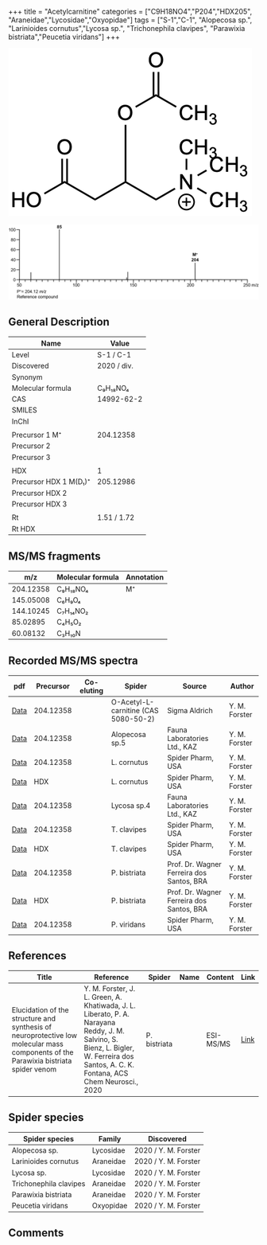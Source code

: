 +++
title = "Acetylcarnitine"
categories = ["C9H18NO4","P204","HDX205",
"Araneidae","Lycosidae","Oxyopidae"]
tags = ["S-1","C-1",
"Alopecosa sp.",
"Larinioides cornutus","Lycosa sp.",
"Trichonephila clavipes",
"Parawixia bistriata","Peucetia viridans"]
+++

![](/img/Acetylcarnitine.png)

![](/img_MSMS/204_Acetylcarnitine.png)

## General Description

| Name                    | Value       |
|-------------------------|-------------|
| Level                   | S-1 / C-1           |
| Discovered              | 2020 / div. |
| Synonym                 |             |
| Molecular formula       | C₉H₁₈NO₄    |
| CAS                     | 14992-62-2  |
| SMILES |   |
| InChI  |   |
|                         |             |
| Precursor 1  M⁺         | 204.12358   |
| Precursor 2             |             |
| Precursor 3             |             |
|                         |             |
| HDX                     | 1           |
| Precursor HDX 1  M(D₁)⁺ | 205.12986   |
| Precursor HDX 2         |             |
| Precursor HDX 3         |             |
|                         |             |
| Rt                      | 1.51 / 1.72 |
| Rt HDX                  |             |

## MS/MS fragments

| m/z       | Molecular formula | Annotation |
|-----------|-------------------|------------|
| 204.12358 | C₉H₁₈NO₄          | M⁺         |
| 145.05008 | C₆H₉O₄            |            |
| 144.10245 | C₇H₁₄NO₂          |            |
| 85.02895  | C₄H₅O₂            |            |
| 60.08132  | C₃H₁₀N            |            |

## Recorded MS/MS spectra

| pdf                                       | Precursor | Co-eluting | Spider                               | Source        | Author        |
|-------------------------------------------|-----------|------------|--------------------------------------|---------------|---------------|
| [Data](/pdf/204_Acetylcarnitine_1-51.pdf) | 204.12358 |            | O-Acetyl-L-carnitine (CAS 5080-50-2) | Sigma Aldrich | Y. M. Forster |
| [Data](/pdf/Alopecosa-sp5/204_Acetylcarnitine_Al-sp5.pdf) | 204.12358 |           | Alopecosa sp.5 | Fauna Laboratories Ltd., KAZ | Y. M. Forster |
| [Data](/pdf/L-cornutus/204_Acetylcarnitine_Lc.pdf) | 204.12358 |           | L. cornutus | Spider Pharm, USA | Y. M. Forster |
| [Data](/pdf/L-cornutus/204_Acetylcarnitine_Lc_HDX.pdf) | HDX |           | L. cornutus | Spider Pharm, USA | Y. M. Forster |
| [Data](/pdf/Lycosa-sp4/204_Acetylcarnitine_Ly-sp4.pdf) | 204.12358 |           | Lycosa sp.4 | Fauna Laboratories Ltd., KAZ | Y. M. Forster |
| [Data](/pdf/N-clavipes/204_Acetylcarnitine_Nc.pdf) | 204.12358 |           | T. clavipes| Spider Pharm, USA | Y. M. Forster |
| [Data](/pdf/N-clavipes/204_Acetylcarnitine_Nc_HDX.pdf) | HDX |           | T. clavipes| Spider Pharm, USA | Y. M. Forster |
| [Data](/pdf/P-bistriata/204_Acetylcarnitine_Pb.pdf) | 204.12358 |           | P. bistriata | Prof. Dr. Wagner Ferreira dos Santos, BRA | Y. M. Forster |
| [Data](/pdf/P-bistriata/204_Acetylcarnitine_Pb_HDX.pdf) | HDX |           | P. bistriata | Prof. Dr. Wagner Ferreira dos Santos, BRA | Y. M. Forster |
| [Data](/pdf/P-viridans/204_Acetylcarnitine_Pv.pdf) | 204.12358 |           | P. viridans | Spider Pharm, USA | Y. M. Forster |

## References

| Title | Reference | Spider | Name | Content | Link |
|-------|-----------|--------|------|---------|------|
| Elucidation of the structure and synthesis of neuroprotective low molecular mass components of the Parawixia bistriata spider venom      | Y. M. Forster, J. L. Green, A. Khatiwada, J. L. Liberato, P. A. Narayana Reddy, J. M. Salvino, S. Bienz, L. Bigler, W. Ferreira dos Santos, A. C. K. Fontana, ACS Chem Neurosci., 2020          | P. bistriata       |      | ESI-MS/MS        | [Link](https://pubs.acs.org/doi/10.1021/acschemneuro.0c00007)     |

## Spider species

| Spider species       | Family    | Discovered           |
|----------------------|-----------|----------------------|
| Alopecosa sp.        | Lycosidae | 2020 / Y. M. Forster |
| Larinioides cornutus | Araneidae | 2020 / Y. M. Forster |
| Lycosa sp.           | Lycosidae | 2020 / Y. M. Forster |
| Trichonephila clavipes     | Araneidae | 2020 / Y. M. Forster |
| Parawixia bistriata | Araneidae | 2020 / Y. M. Forster |
| Peucetia viridans    | Oxyopidae | 2020 / Y. M. Forster |

## Comments